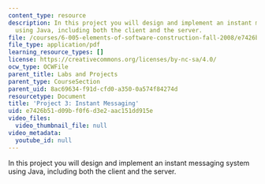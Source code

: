 ```yaml
---
content_type: resource
description: In this project you will design and implement an instant messaging system
  using Java, including both the client and the server.
file: /courses/6-005-elements-of-software-construction-fall-2008/e7426b51d09bf0f6d3e2aac151dd915e_MIT6_005f08_project03.pdf
file_type: application/pdf
learning_resource_types: []
license: https://creativecommons.org/licenses/by-nc-sa/4.0/
ocw_type: OCWFile
parent_title: Labs and Projects
parent_type: CourseSection
parent_uid: 8ac69634-f91d-cfd0-a350-0a574f84274d
resourcetype: Document
title: 'Project 3: Instant Messaging'
uid: e7426b51-d09b-f0f6-d3e2-aac151dd915e
video_files:
  video_thumbnail_file: null
video_metadata:
  youtube_id: null
---
```

In this project you will design and implement an instant messaging system using Java, including both the client and the server.